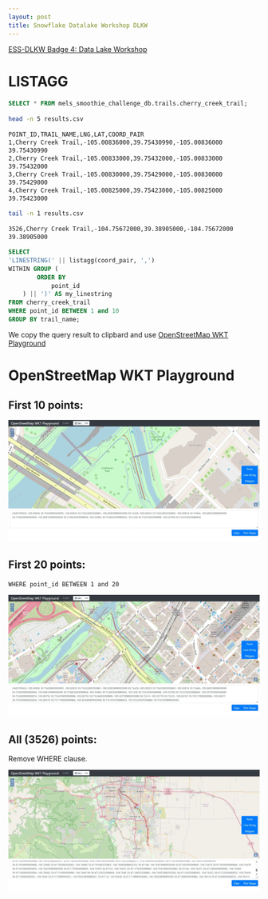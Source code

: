 ```yaml
---
layout: post
title: Snowflake Datalake Workshop DLKW
---
```


[ESS-DLKW Badge 4: Data Lake Workshop](https://learn.snowflake.com)

# LISTAGG

```sql
SELECT * FROM mels_smoothie_challenge_db.trails.cherry_creek_trail;
```

```bash
head -n 5 results.csv
```

```csv
POINT_ID,TRAIL_NAME,LNG,LAT,COORD_PAIR
1,Cherry Creek Trail,-105.00836000,39.75430990,-105.00836000 39.75430990
2,Cherry Creek Trail,-105.00833000,39.75432000,-105.00833000 39.75432000
3,Cherry Creek Trail,-105.00830000,39.75429000,-105.00830000 39.75429000
4,Cherry Creek Trail,-105.00825000,39.75423000,-105.00825000 39.75423000
```

```bash
tail -n 1 results.csv
```

```
3526,Cherry Creek Trail,-104.75672000,39.38905000,-104.75672000 39.38905000
```

```sql
SELECT
'LINESTRING(' || listagg(coord_pair, ',')
WITHIN GROUP (
        ORDER BY
            point_id
    ) || ')' AS my_linestring
FROM cherry_creek_trail
WHERE point_id BETWEEN 1 and 10
GROUP BY trail_name;
```

We copy the query result to clipbard and use
[OpenStreetMap WKT Playground](https://clydedacruz.github.io/openstreetmap-wkt-playground/)

# OpenStreetMap WKT Playground

## First 10 points:

![OpenStreetMap WKT Playground: 10 points with LINESTRING](/images/Snowflake/OpenStreetMap_WKT_Playground_10_points.jpeg)

## First 20 points:

`WHERE point_id BETWEEN 1 and 20`

![OpenStreetMap WKT Playground: 20 points with LINESTRING](/images/Snowflake/OpenStreetMap_WKT_Playground_20_points.jpeg)

## All (3526) points:

Remove WHERE clause.

![OpenStreetMap WKT Playground: 3526 points with LINESTRING](/images/Snowflake/OpenStreetMap_WKT_Playground_3526_points.jpeg)